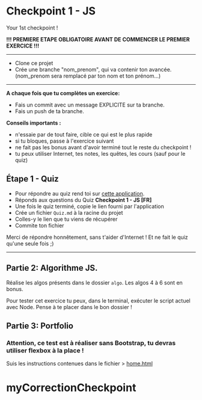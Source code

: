 # Checkpoint 1 - JS

Your 1st checkpoint !

**!!! PREMIERE ETAPE OBLIGATOIRE AVANT DE COMMENCER LE PREMIER EXERCICE !!!**

---

- Clone ce projet
- Crée une branche "nom_prenom", qui va contenir ton avancée. (nom_prenom sera remplacé par ton nom et ton prénom...)

---

**A chaque fois que tu complètes un exercice:**

- Fais un commit avec un message EXPLICITE sur ta branche.
- Fais un push de ta branche.

**Conseils importants :**

* n'essaie par de tout faire, cible ce qui est le plus rapide
* si tu bloques, passe à l'exercice suivant
* ne fait pas les bonus avant d'avoir terminé tout le reste du checkpoint !
* tu peux utiliser Internet, tes notes, les quêtes, les cours (sauf pour le quiz)

## Étape 1 - Quiz

- Pour répondre au quiz rend toi sur [cette application](https://wild-quiz-client.herokuapp.com/).
- Réponds aux questions du Quiz **Checkpoint 1 - JS [FR]**
- Une fois le quiz terminé, copie le lien fourni par l'application
- Crée un fichier `Quiz.md` à la racine du projet
- Colles-y le lien que tu viens de récupérer
- Commite ton fichier

Merci de répondre honnêtement, sans t'aider d'Internet !
Et ne fait le quiz qu'une seule fois ;)

---
## Partie 2: Algorithme JS.

Réalise les algos présents dans le dossier `algo`.
Les algos 4 à 6 sont en bonus.

Pour tester cet exercice tu peux, dans le terminal, exécuter le script actuel avec Node.
Pense à te placer dans le bon dossier !

## Partie 3: Portfolio

### Attention, ce test est à réaliser sans Bootstrap, tu devras utiliser flexbox à la place !

Suis les instructions contenues dans le fichier > [home.html](./site/home.html)
# myCorrectionCheckpoint

